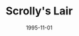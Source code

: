 ---
mission_id: scrolly
slug: "scrollys-lair"
editorsChoice:
title: "Scrolly's Lair"
authors: 
    - "Gavin Parker"
date: 1995-11-01
filename: "/missions/scrolly.zip"
description: "Locate the Death Star plans and kill General Mohc."
cover:
levelReplaced: SECBASE
difficulty: no
bm:	yes
fme: no
wax: no
three_do: no
voc: no
gmd: no
vue: no
lfd: no
base: "New level from scratch" 
editors: "DFUSE 1.0"

---